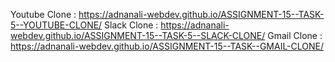 Youtube Clone : https://adnanali-webdev.github.io/ASSIGNMENT-15--TASK-5--YOUTUBE-CLONE/
Slack Clone : https://adnanali-webdev.github.io/ASSIGNMENT-15--TASK-5--SLACK-CLONE/
Gmail Clone : https://adnanali-webdev.github.io/ASSIGNMENT-15--TASK--GMAIL-CLONE/